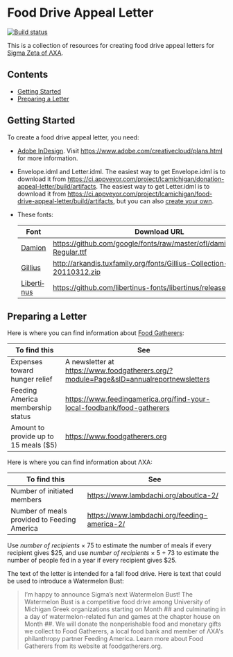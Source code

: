 # Food Drive Appeal Letter

[![Build status](https://ci.appveyor.com/api/projects/status/njbi2ne90pj81idb?svg=true)](https://ci.appveyor.com/project/lcamichigan/food-drive-appeal-letter)

This is a collection of resources for creating food drive appeal letters for
[Sigma Zeta of ΛΧΑ](https://lcamichigan.com).

## Contents

* [Getting Started](#getting-started)
* [Preparing a Letter](#preparing-a-letter)

## Getting Started

To create a food drive appeal letter, you need:

* [Adobe InDesign](https://www.adobe.com/products/indesign.html). Visit
  https://www.adobe.com/creativecloud/plans.html for more information.

* Envelope.idml and Letter.idml. The easiest way to get Envelope.idml is to
  download it from
  https://ci.appveyor.com/project/lcamichigan/donation-appeal-letter/build/artifacts.
  The easiest way to get Letter.idml is to download it from
  https://ci.appveyor.com/project/lcamichigan/food-drive-appeal-letter/build/artifacts,
  but you can also [create your own](https://github.com/lcamichigan/make-idml).

* These fonts:

  | Font                                                         | Download URL                                                             |
  |--------------------------------------------------------------|--------------------------------------------------------------------------|
  | [Damion](https://fonts.google.com/specimen/Damion)           | https://github.com/google/fonts/raw/master/ofl/damion/Damion-Regular.ttf |
  | [Gillius](http://arkandis.tuxfamily.org/adffonts.html)       | http://arkandis.tuxfamily.org/fonts/Gillius-Collection-20110312.zip      |
  | [Lib­ert­i­nus](https://github.com/libertinus-fonts/libertinus) | https://github.com/libertinus-fonts/libertinus/releases/latest           |

## Preparing a Letter

Here is where you can find information about
[Food Gatherers](http://www.foodgatherers.org):

| To find this                          | See                                                                                    |
|---------------------------------------|----------------------------------------------------------------------------------------|
| Expenses toward hunger relief         | A newsletter at https://www.foodgatherers.org/?module=Page&sID=annualreportnewsletters |
| Feeding America membership status     | https://www.feedingamerica.org/find-your-local-foodbank/food-gatherers                 |
| Amount to provide up to 15 meals ($5) | https://www.foodgatherers.org                                                          |

Here is where you can find information about ΛΧΑ:

| To find this                                | See                                          |
|---------------------------------------------|----------------------------------------------|
| Number of initiated members                 | https://www.lambdachi.org/aboutlca-2/        |
| Number of meals provided to Feeding America | https://www.lambdachi.org/feeding-america-2/ |

Use _number of recipients_ × 75 to estimate the number of meals if every
recipient gives $25, and use _number of recipients_ × 5 ÷ 73 to estimate the
number of people fed in a year if every recipient gives $25.

The text of the letter is intended for a fall food drive. Here is text that
could be used to introduce a Watermelon Bust:

> I’m happy to announce Sigma’s next Watermelon Bust! The Watermelon Bust is a
> competitive food drive among University of Michigan Greek organizations
> starting on Month ## and culminating in a day of watermelon-related fun and
> games at the chapter house on Month ##. We will donate the nonperishable food
> and monetary gifts we collect to Food Gatherers, a local food bank and member
> of ΛΧΑ’s philanthropy partner Feeding America. Learn more about Food Gatherers
> from its website at foodgatherers.org.
